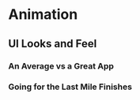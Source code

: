 # Animation

## UI Looks and Feel

### An Average vs a Great App

### Going for the Last Mile Finishes

